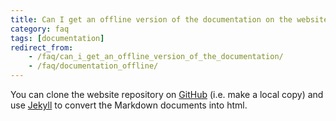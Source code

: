```yaml
---
title: Can I get an offline version of the documentation on the website?
category: faq
tags: [documentation]
redirect_from:
    - /faq/can_i_get_an_offline_version_of_the_documentation/
    - /faq/documentation_offline/
---
```


You can clone the website repository on [GitHub](https://github.com/fieldtrip/website) (i.e. make a local copy) and use [Jekyll](https://jekyllrb.com) to convert the Markdown documents into html.
